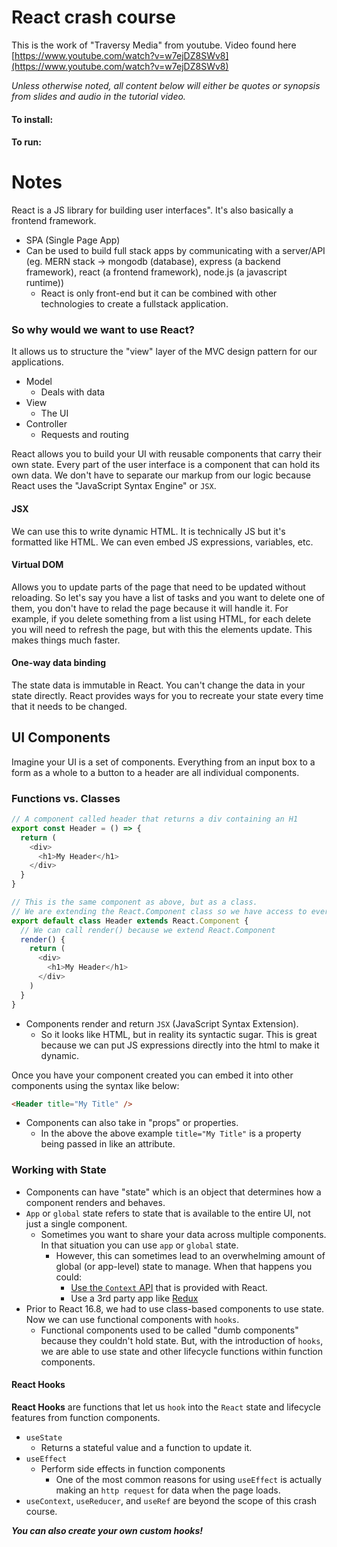 # React crash course

This is the work of "Traversy Media" from youtube. Video found here [https://www.youtube.com/watch?v=w7ejDZ8SWv8](https://www.youtube.com/watch?v=w7ejDZ8SWv8)

*Unless otherwise noted, all content below will either be quotes or synopsis from slides and audio in the tutorial video.*

#### To install:

#### To run:

# Notes

React is a JS library for building user interfaces". It's also basically a frontend framework.

* SPA (Single Page App)
* Can be used to build full stack apps by communicating with a server/API (eg. MERN stack -> mongodb (database), express (a backend framework), react (a frontend framework), node.js (a javascript runtime))
  * React is only front-end but it can be combined with other technologies to create a fullstack application.

### So why would we want to use React?

It allows us to structure the "view" layer of the MVC design pattern for our applications.

* Model
  * Deals with data
* View
  * The UI
* Controller
  * Requests and routing

React allows you to build your UI with reusable components that carry their own state. Every part of the user interface is a component that can hold its own data. We don't have to separate our markup from our logic because React uses the "JavaScript Syntax Engine" or `JSX`.

#### JSX

We can use this to write dynamic HTML. It is technically JS but it's formatted like HTML. We can even embed JS expressions, variables, etc.

#### Virtual DOM

Allows you to update parts of the page that need to be updated without reloading. So let's say you have a list of tasks and you want to delete one of them, you don't have to relad the page because it will handle it. For example, if you delete something from a list using HTML, for each delete you will need to refresh the page, but with this the elements update. This makes things much faster.

#### One-way data binding

The state data is immutable in React. You can't change the data in your state directly. React provides ways for you to recreate your state every time that it needs to be changed.


## UI Components

Imagine your UI is a set of components. Everything from an input box to a form as a whole to a button to a header are all individual components.

### Functions vs. Classes

```js
// A component called header that returns a div containing an H1
export const Header = () => {
  return (
    <div>
      <h1>My Header</h1>
    </div>
  }
}
```

```js
// This is the same component as above, but as a class.
// We are extending the React.Component class so we have access to everything in the React.Component class
export default class Header extends React.Component {
  // We can call render() because we extend React.Component
  render() {
    return (
      <div>
        <h1>My Header</h1>
      </div>
    )
  }
}
```

* Components render and return `JSX` (JavaScript Syntax Extension).
  * So it looks like HTML, but in reality its syntactic sugar. This is great because we can put JS expressions directly into the html to make it dynamic.

Once you have your component created you can embed it into other components using the syntax like below:

```HTML
<Header title="My Title" />
```

* Components can also take in "props" or properties.
  * In the above the above example `title="My Title"` is a property being passed in like an attribute.


### Working with State

* Components can have "state" which is an object that determines how a component renders and behaves.
* `App` or `global` state refers to state that is available to the entire UI, not just a single component.
  * Sometimes you want to share your data across multiple components. In that situation you can use `app` or `global` state.
    * However, this can sometimes lead to an overwhelming amount of global (or app-level) state to manage. When that happens you could:
      * [Use the `Context` API](https://reactjs.org/docs/context.html) that is provided with React.
      * Use a 3rd party app like [Redux](https://redux.js.org/tutorials/fundamentals/part-1-overview)
* Prior to React 16.8, we had to use class-based components to use state. Now we can use functional components with `hooks`.
  * Functional components used to be called "dumb components" because they couldn't hold state. But, with the introduction of `hooks`, we are able to use state and other lifecycle functions within function components.

#### React Hooks

**React Hooks** are functions that let us `hook` into the `React` state and lifecycle features from function components.

* `useState`
  * Returns a stateful value and a function to update it.
* `useEffect`
  * Perform side effects in function components
    * One of the most common reasons for using `useEffect` is actually making an `http request` for data when the page loads.
* `useContext`, `useReducer`, and `useRef` are beyond the scope of this crash course.

***You can also create your own custom hooks!***
